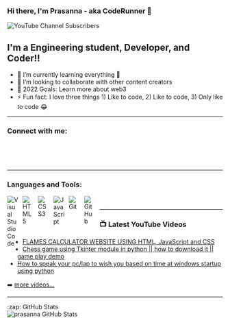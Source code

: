 ### Hi there, I'm Prasanna - aka CodeRunner 👋

![YouTube Channel Subscribers](https://img.shields.io/youtube/channel/subscribers/UC8W9MLLVK0wZjg9DwJiyivQ?logo=youtube&logoColor=red&style=for-the-badge)
<!--
[![Website](https://img.shields.io/website?label=codeSTACKr.com&style=for-the-badge&url=https%3A%2F%2Fcodestackr.com)](https://codestackr.com)
[![Twitter Follow](https://img.shields.io/twitter/follow/codeSTACKr?color=1DA1F2&logo=twitter&style=for-the-badge)](https://twitter.com/intent/follow?original_referer=https%3A%2F%2Fgithub.com%2FcodeSTACKr&screen_name=codeSTACKr)
-->

## I'm a Engineering student, Developer, and Coder!!

- 🌱 I’m currently learning everything 🤣
- 👯 I’m looking to collaborate with other content creators
- 🥅 2022 Goals: Learn more about web3
- ⚡ Fun fact: I love three things 1) Like to code, 2) Like to code, 3) Only like to code 😂 

---

### Connect with me:
[![website](./img/youtube-dark.svg)](https://www.youtube.com/channel/UC8W9MLLVK0wZjg9DwJiyivQ)
&nbsp;&nbsp;
[![website](./img/linkedin-dark.svg)](https://www.linkedin.com/in/prasanna-k-9b0671205/)
&nbsp;&nbsp;
[![website](./img/instagram-dark.svg)](https://www.instagram.com/prasanna_rdj_fan/)

---

### Languages and Tools:

 <img align="left" alt="Visual Studio Code" width="26px" src="https://cdn.jsdelivr.net/gh/devicons/devicon/icons/vscode/vscode-original.svg" style="padding-right:10px;" ></img> 
<img align="left" alt="HTML5" width="26px" src="https://cdn.jsdelivr.net/gh/devicons/devicon/icons/html5/html5-original.svg" style="padding-right:10px;" ></img> 
<img align="left" alt="CSS3" width="26px" src="https://cdn.jsdelivr.net/gh/devicons/devicon/icons/css3/css3-original.svg" style="padding-right:10px;" ></img>
<img align="left" alt="JavaScript" width="26px" src="https://cdn.jsdelivr.net/gh/devicons/devicon/icons/javascript/javascript-original.svg" style="padding-right:10px;" ></img> 
<img align="left" alt="Git" width="26px" src="https://cdn.jsdelivr.net/gh/devicons/devicon/icons/git/git-original.svg" style="padding-right:10px;" ></img> 
<img align="left" alt="GitHub" width="26px" src="https://user-images.githubusercontent.com/3369400/139447912-e0f43f33-6d9f-45f8-be46-2df5bbc91289.png" style="padding-right:10px;" ></img> 
<img align="left" alt="Terminal" width="26px" src="./img/terminal-dark.svg" ></img> 

<!--
[![website](./img/globe-light.svg)](https://codestackr.com#gh-light-mode-only)
[![website](./img/globe-dark.svg)](https://codestackr.com#gh-dark-mode-only)
&nbsp;&nbsp;
[![website](./img/twitter-light.svg)](https://twitter.com/codestackr#gh-light-mode-only)
[![website](./img/twitter-dark.svg)](https://twitter.com/codestackr#gh-dark-mode-only)
&nbsp;&nbsp;
-->

<br />

---

### 📺 Latest YouTube Videos

<!-- YOUTUBE:START -->
- [FLAMES CALCULATOR WEBSITE USING HTML, JavaScript and CSS](https://www.youtube.com/watch?v=YAHHP5Fsz1Y&t=1s)
- [Chess game using Tkinter module in python || how to download it || game play demo](https://www.youtube.com/watch?v=QWl8vpRsBC0)
- [How to speak your pc/lap to wish you based on time at windows startup using python](https://www.youtube.com/watch?v=7cKg3AAQUYo)
<!-- YOUTUBE:END -->


➡️ [more videos...](https://www.youtube.com/channel/UC8W9MLLVK0wZjg9DwJiyivQ)

---

<summary>:zap: GitHub Stats</summary>
<img align="left" alt="prasanna GitHub Stats" src="https://github-readme-stats.vercel.app/api?username=prasanna892&show_icons=true&hide_border=false&title_color=ff652f&icon_color=FFE400&bg_color=09131B&text_color=ffffff&border_color=0c1a25" />


<!--
- 🔭 I’m currently working on ...
- 🌱 I’m currently learning ...
- 👯 I’m looking to collaborate on ...
- 🤔 I’m looking for help with ...
- 💬 Ask me about ...
- 📫 How to reach me: ...
- 😄 Pronouns: ...
- ⚡ Fun fact: ...
-->
